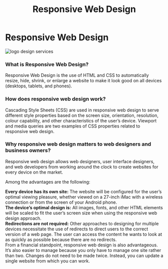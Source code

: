 ﻿---
layout: ../../../layouts/ServiceLayout.astro
title: "Responsive Web Design"
faqtitle1: "Why is app maintenance important?"
faqtext1: "App maintenance is crucial for ensuring that your mobile application remains functional, compatible with new hardware and software updates, secure from vulnerabilities, and aligned with evolving user preferences and usage patterns."

faqtitle2: "What factors contribute to the costs of app maintenance?"
faqtext2: "The costs of app maintenance can vary depending on factors such as the complexity of the app, frequency of updates, need for security patches, and infrastructure changes. Ignoring app maintenance can lead to higher costs in the long run due to issues like security vulnerabilities and user dissatisfaction."

faqtitle3: "How can I monitor and engage users after launching an app?"
faqtext3: "After launching an app, it's essential to monitor its performance through analytics to understand user behavior, preferences, and engagement metrics. This data can help in making informed decisions for app updates, feature enhancements, and user experience improvements to drive user engagement and retention."

---
 # Responsive Web Design

![logo design services](https://technoservesolutions.com/wp-content/uploads/2021/10/undraw_Gifts_re_97j6.svg)

### What is Responsive Web Design?

Responsive Web Design is the use of HTML and CSS to automatically resize, hide, shrink, or enlarge a website to make it look good on all devices (desktops, tablets, and phones).

### How does responsive web design work?

Cascading Style Sheets (CSS) are used in responsive web design to serve different style properties based on the screen size, orientation, resolution, colour capability, and other characteristics of the user’s device. Viewport and media queries are two examples of CSS properties related to responsive web design.

### Why responsive web design matters to web designers and business owners?

Responsive web design allows web designers, user interface designers, and web developers from working around the clock to create websites for every device on the market.

Among the advantages are the following:

**Every device has its own site:**  The website will be configured for the user’s optimal viewing pleasure, whether viewed on a 27-inch iMac with a wireless connection or from the screen of your Android phone.  
**The device’s optimal design is:**  All images, fonts, and other HTML elements will be scaled to fit the user’s screen size when using the responsive web design approach.  
**Redirections are not required:**  Other approaches to designing for multiple devices necessitate the use of redirects to direct users to the correct version of a web page. The user can access the content he wants to look at as quickly as possible because there are no redirects.  
From a financial standpoint, responsive web design is also advantageous. It’s also easier to manage because you only have to manage one site rather than two. Changes do not need to be made twice. Instead, you can update a single website from which you can work.

